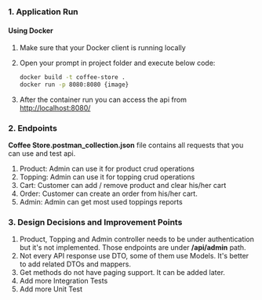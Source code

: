 ### 1. Application Run

#### **Using Docker**

1) Make sure that your Docker client is running locally
2) Open your prompt in project folder and execute below code:

    ```sh
    docker build -t coffee-store .
    docker run -p 8080:8080 {image}
    ```
3) After the container run you can access the api from  <http://localhost:8080/>

### 2. Endpoints

**Coffee Store.postman_collection.json** file contains all requests that you can use and test api.

1) Product: Admin can use it for product crud operations
2) Topping: Admin can use it for topping crud operations
3) Cart: Customer can add / remove product and clear his/her cart
4) Order: Customer can create an order from his/her cart.
5) Admin: Admin can get most used toppings reports

### 3. Design Decisions and Improvement Points

1) Product, Topping and Admin controller needs to be under authentication but it's not implemented. Those endpoints are under **/api/admin** path.
2) Not every API response use DTO, some of them use Models. It's better to add related DTOs and mappers.
3) Get methods do not have paging support. It can be added later.
4) Add more Integration Tests
5) Add more Unit Test



